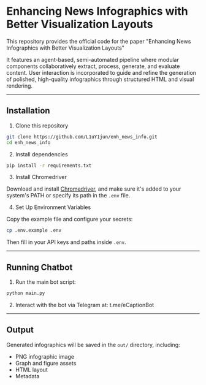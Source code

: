 # Enhancing News Infographics with Better Visualization Layouts

This repository provides the official code for the paper "Enhancing News Infographics with Better Visualization Layouts"

It features an agent-based, semi-automated pipeline where modular components collaboratively extract, process, generate, and evaluate content. User interaction is incorporated to guide and refine the generation of polished, high-quality infographics through structured HTML and visual rendering.

---

## Installation

1. Clone this repository

```bash
git clone https://github.com/L1uY1jun/enh_news_info.git
cd enh_news_info
```

2. Install dependencies

```bash
pip install -r requirements.txt
```

3. Install Chromedriver

Download and install [Chromedriver](https://developer.chrome.com/docs/chromedriver/downloads), and make sure it's added to your system's PATH or specify its path in the `.env` file.

4. Set Up Environment Variables

Copy the example file and configure your secrets:

```bash
cp .env.example .env
```

Then fill in your API keys and paths inside `.env`.

---

## Running Chatbot

1. Run the main bot script:

```bash
python main.py
```

2. Interact with the bot via Telegram at: t.me/eCaptionBot

---

## Output

Generated infographics will be saved in the `out/` directory, including:

- PNG infographic image
- Graph and figure assets
- HTML layout
- Metadata

